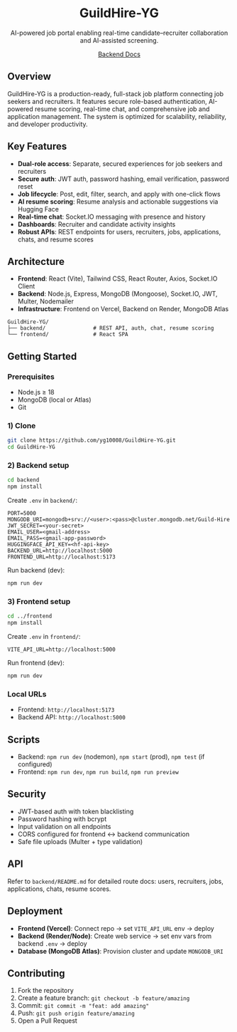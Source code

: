 <div align="center">
  <h1>GuildHire-YG</h1>
  <p>AI-powered job portal enabling real-time candidate–recruiter collaboration and AI-assisted screening.</p>
  <p>
    <a href="backend/README.md">Backend Docs</a>
  </p>
</div>

## Overview

GuildHire-YG is a production-ready, full-stack job platform connecting job seekers and recruiters. It features secure role-based authentication, AI-powered resume scoring, real-time chat, and comprehensive job and application management. The system is optimized for scalability, reliability, and developer productivity.

## Key Features

- **Dual-role access**: Separate, secured experiences for job seekers and recruiters
- **Secure auth**: JWT auth, password hashing, email verification, password reset
- **Job lifecycle**: Post, edit, filter, search, and apply with one-click flows
- **AI resume scoring**: Resume analysis and actionable suggestions via Hugging Face
- **Real-time chat**: Socket.IO messaging with presence and history
- **Dashboards**: Recruiter and candidate activity insights
- **Robust APIs**: REST endpoints for users, recruiters, jobs, applications, chats, and resume scores

## Architecture

- **Frontend**: React (Vite), Tailwind CSS, React Router, Axios, Socket.IO Client
- **Backend**: Node.js, Express, MongoDB (Mongoose), Socket.IO, JWT, Multer, Nodemailer
- **Infrastructure**: Frontend on Vercel, Backend on Render, MongoDB Atlas

```
GuildHire-YG/
├── backend/               # REST API, auth, chat, resume scoring
└── frontend/              # React SPA
```

## Getting Started

### Prerequisites

- Node.js ≥ 18
- MongoDB (local or Atlas)
- Git

### 1) Clone

```bash
git clone https://github.com/yg10008/GuildHire-YG.git
cd GuildHire-YG
```

### 2) Backend setup

```bash
cd backend
npm install
```

Create `.env` in `backend/`:

```env
PORT=5000
MONGODB_URI=mongodb+srv://<user>:<pass>@cluster.mongodb.net/Guild-Hire
JWT_SECRET=<your-secret>
EMAIL_USER=<gmail-address>
EMAIL_PASS=<gmail-app-password>
HUGGINGFACE_API_KEY=<hf-api-key>
BACKEND_URL=http://localhost:5000
FRONTEND_URL=http://localhost:5173
```

Run backend (dev):

```bash
npm run dev
```

### 3) Frontend setup

```bash
cd ../frontend
npm install
```

Create `.env` in `frontend/`:

```env
VITE_API_URL=http://localhost:5000
```

Run frontend (dev):

```bash
npm run dev
```

### Local URLs

- Frontend: `http://localhost:5173`
- Backend API: `http://localhost:5000`

## Scripts

- Backend: `npm run dev` (nodemon), `npm start` (prod), `npm test` (if configured)
- Frontend: `npm run dev`, `npm run build`, `npm run preview`

## Security

- JWT-based auth with token blacklisting
- Password hashing with bcrypt
- Input validation on all endpoints
- CORS configured for frontend ↔ backend communication
- Safe file uploads (Multer + type validation)

## API

Refer to `backend/README.md` for detailed route docs: users, recruiters, jobs, applications, chats, resume scores.

## Deployment

- **Frontend (Vercel)**: Connect repo → set `VITE_API_URL` env → deploy
- **Backend (Render/Node)**: Create web service → set env vars from backend `.env` → deploy
- **Database (MongoDB Atlas)**: Provision cluster and update `MONGODB_URI`

## Contributing

1. Fork the repository
2. Create a feature branch: `git checkout -b feature/amazing`
3. Commit: `git commit -m "feat: add amazing"`
4. Push: `git push origin feature/amazing`
5. Open a Pull Request





#
